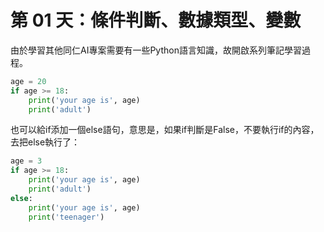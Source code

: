 第 01 天：條件判斷、數據類型、變數
==========================================
由於學習其他同仁AI專案需要有一些Python語言知識，故開啟系列筆記學習過程。

```python
age = 20
if age >= 18:
    print('your age is', age)
    print('adult')
```
也可以給if添加一個else語句，意思是，如果if判斷是False，不要執行if的內容，去把else執行了：
```python
age = 3
if age >= 18:
    print('your age is', age)
    print('adult')
else:
    print('your age is', age)
    print('teenager')
```
